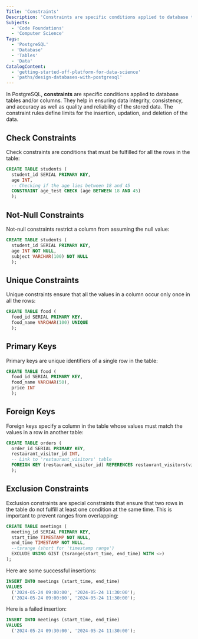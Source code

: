 ```yaml
---
Title: 'Constraints'
Description: 'Constraints are specific conditions applied to database tables and/or columns in PostgreSQL.'
Subjects:
  - 'Code Foundations'
  - 'Computer Science'
Tags:
  - 'PostgreSQL'
  - 'Database'
  - 'Tables'
  - 'Data'
CatalogContent:
  - 'getting-started-off-platform-for-data-science'
  - 'paths/design-databases-with-postgresql'
---
```


In PostgreSQL, **constraints** are specific conditions applied to database tables and/or columns. They help in ensuring data integrity, consistency, and accuracy as well as quality and reliability of the stored data. The constraint rules define limits for the insertion, updation, and deletion of the data.

## Check Constraints

Check constraints are conditions that must be fulfilled for all the rows in the table:

```sql
CREATE TABLE students (
  student_id SERIAL PRIMARY KEY,
  age INT,
  -- Checking if the age lies between 18 and 45
  CONSTRAINT age_test CHECK (age BETWEEN 18 AND 45)
  );
```

## Not-Null Constraints

Not-null constraints restrict a column from assuming the null value:

```sql
CREATE TABLE students (
  student_id SERIAL PRIMARY KEY,
  age INT NOT NULL,
  subject VARCHAR(100) NOT NULL
  );
```

## Unique Constraints

Unique constraints ensure that all the values in a column occur only once in all the rows:

```sql
CREATE TABLE food (
  food_id SERIAL PRIMARY KEY,
  food_name VARCHAR(100) UNIQUE
  );
```

## Primary Keys

Primary keys are unique identifiers of a single row in the table:

```sql
CREATE TABLE food (
  food_id SERIAL PRIMARY KEY,
  food_name VARCHAR(50),
  price INT
  );
```

## Foreign Keys

Foreign keys specify a column in the table whose values must match the values in a row in another table:

```sql
CREATE TABLE orders (
  order_id SERIAL PRIMARY KEY,
  restaurant_visitor_id INT,
  -- Link to 'restaurant_visitors' table
  FOREIGN KEY (restaurant_visitor_id) REFERENCES restaurant_visitors(visitor_id)
  );
```

## Exclusion Constraints

Exclusion constraints are special constraints that ensure that two rows in the table do not fulfill at least one condition at the same time. This is important to prevent ranges from overlapping:

```sql
CREATE TABLE meetings (
  meeting_id SERIAL PRIMARY KEY,
  start_time TIMESTAMP NOT NULL,
  end_time TIMESTAMP NOT NULL,
  --tsrange (short for 'timestamp range')
  EXCLUDE USING GIST (tsrange(start_time, end_time) WITH <>)
);
```

Here are some successful insertions:

```sql
INSERT INTO meetings (start_time, end_time)
VALUES
  ('2024-05-24 09:00:00', '2024-05-24 11:30:00');
  ('2024-05-24 09:00:00', '2024-05-24 11:30:00');
```

Here is a failed insertion:

```sql
INSERT INTO meetings (start_time, end_time)
VALUES
  ('2024-05-24 09:30:00', '2024-05-24 11:30:00');
```
